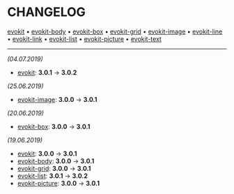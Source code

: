 [evokit]: packages/evokit/CHANGELOG.md
[evokit-body]: packages/evokit-body/CHANGELOG.md
[evokit-box]: packages/evokit-box/CHANGELOG.md
[evokit-grid]: packages/evokit-grid/CHANGELOG.md
[evokit-image]: packages/evokit-image/CHANGELOG.md
[evokit-line]: packages/evokit-line/CHANGELOG.md
[evokit-link]: packages/evokit-link/CHANGELOG.md
[evokit-list]: packages/evokit-list/CHANGELOG.md
[evokit-picture]: packages/evokit-picture/CHANGELOG.md
[evokit-text]: packages/evokit-text/CHANGELOG.md

# CHANGELOG

[evokit] • [evokit-body] • [evokit-box] • [evokit-grid] • [evokit-image] • [evokit-line] • [evokit-link] • [evokit-list] • [evokit-picture] • [evokit-text]

---

*(04.07.2019)*

- [evokit]: **3.0.1** → **3.0.2**

*(25.06.2019)*

- [evokit-image]: **3.0.0** → **3.0.1**

*(20.06.2019)*

- [evokit-box]: **3.0.0** → **3.0.1**

*(19.06.2019)*

- [evokit]: **3.0.0** → **3.0.1**
- [evokit-body]: **3.0.0** → **3.0.1**
- [evokit-grid]: **3.0.0** → **3.0.1**
- [evokit-list]: **3.0.1** → **3.0.2**
- [evokit-picture]: **3.0.0** → **3.0.1**
